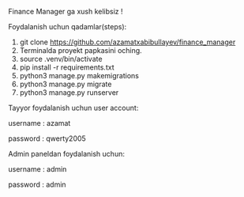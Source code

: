 Finance Manager ga xush kelibsiz !


Foydalanish uchun qadamlar(steps):
1. git clone https://github.com/azamatxabibullayev/finance_manager
2. Terminalda proyekt papkasini oching.
3. source .venv/bin/activate
4. pip install -r requirements.txt
5. python3 manage.py makemigrations
6. python3 manage.py migrate
7. python3 manage.py runserver




Tayyor foydalanish uchun user account:

username : azamat

password : qwerty2005




Admin paneldan foydalanish uchun:

username : admin

password : admin
